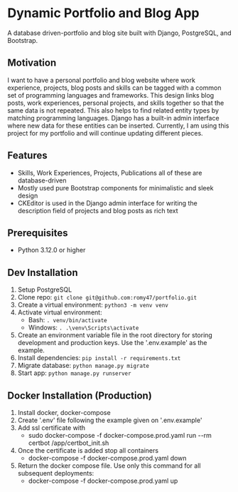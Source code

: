 # Dynamic Portfolio and Blog App
A database driven-portfolio and blog site built with Django, PostgreSQL, and Bootstrap.

## Motivation
I want to have a personal portfolio and blog website where work experience, projects, blog posts and skills can be tagged with a common set of programming languages and frameworks. This design links blog posts, work experiences, personal projects, and skills together so that the same data is not repeated. This also helps to find related entity types by matching programming languages. Django has a built-in admin interface where new data for these entities can be inserted. Currently, I am using this project for my portfolio and will continue updating different pieces.

## Features
- Skills, Work Experiences, Projects, Publications all of these are database-driven
- Mostly used pure Bootstrap components for minimalistic and sleek design
- CKEditor is used in the Django admin interface for writing the description field of projects and blog posts as rich text

## Prerequisites
- Python 3.12.0 or higher

## Dev Installation
1. Setup PostgreSQL
2. Clone repo: `git clone git@github.com:romy47/portfolio.git`
3. Create a virtual environment: `python3 -m venv venv`
4. Activate virtual environment:
    - Bash: `. venv/bin/activate`
    - Windows: `. .\venv\Scripts\activate`
5. Create an environment variable file in the root directory for storing development and production keys. Use the '.env.example' as the example.
6. Install dependencies: `pip install -r requirements.txt`
7. Migrate database: `python manage.py migrate`
8. Start app: `python manage.py runserver`

## Docker Installation (Production)
1. Install docker, docker-compose
2. Create '.env' file following the example given on '.env.example'
2. Add ssl certificate with
    - sudo docker-compose -f docker-compose.prod.yaml run --rm certbot /app/certbot_init.sh
3. Once the certificate is added stop all containers
    - docker-compose -f docker-compose.prod.yaml down
4. Return the docker compose file. Use only this command for all subsequent deployments:
    - docker-compose -f docker-compose.prod.yaml up
